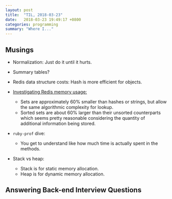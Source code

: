 ```yaml
---
layout: post
title:  "TIL, 2018-03-23"
date:   2018-03-23 19:49:17 +0800
categories: programming
summary: "Where I..."
---
```


## Musings

- Normalization: Just do it until it hurts.
- Summary tables?
- Redis data structure costs: Hash is more efficient for objects.

- [Investigating Redis memory usage:](https://lethain.com/notes-on-redis-memory-usage/)
  - Sets are approximately 60% smaller than hashes or strings, but allow the same algorithmic complexity for lookup.
  - Sorted sets are about 60% larger than their unsorted counterparts which seems pretty reasonable considering the quantity of additional information being stored.

- `ruby-prof` dive:
  - You get to understand like how much time is actually spent in the methods.

- Stack vs heap:
  - Stack is for static memory allocation.
  - Heap is for dynamic memory allocation.

## Answering Back-end Interview Questions
